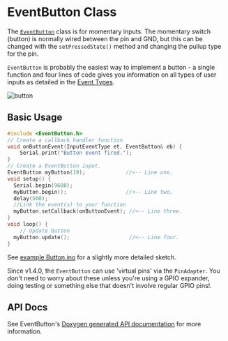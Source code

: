 # EventButton Class

The [`EventButton`](EventButton.md) class is for momentary inputs. The momentary switch (button) is normally wired between the pin and GND, but this can be changed with the `setPressedState()` method and changing the pullup type for the pin.

`EventButton` is probably the easiest way to implement a button - a single function and four lines of code gives you information on all types of user inputs as detailed in the [Event Types](InputEventTypes.md).

![button](../images/button.jpg)


## Basic Usage

```cpp
#include <EventButton.h>
// Create a callback handler function
void onButtonEvent(InputEventType et, EventButton& eb) {
    Serial.print("Button event fired.");
}
// Create a EventButton input.
EventButton myButton(19);             //<-- Line one.
void setup() {
  Serial.begin(9600);
  myButton.begin();                   //<-- Line two.
  delay(500);
  //Link the event(s) to your function
  myButton.setCallback(onButtonEvent); //<-- Line three.
}
void loop() {
    // Update button
  myButton.update();                   //<-- Line four.
}
```
See [example Button.ino](../examples/Button/Button.ino) for a slightly more detailed sketch.

Since v1.4.0, the `EventButton` can use 'virtual pins' via the `PinAdapter`. You don't need to worry about these unless you're using a GPIO expander, doing testing or something else that doesn't involve regular GPIO pins!.

## API Docs

See EventButton's [Doxygen generated API documentation](https://stutchbury.github.io/InputEvents/api/classEventButton.html) for more information.






